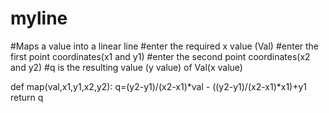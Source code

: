 # myline
#Maps a value into a linear line
#enter the required x value (Val)
#enter the first point coordinates(x1 and y1)
#enter the second point coordinates(x2 and y2)
#q is the resulting value (y value) of Val(x value)

def map(val,x1,y1,x2,y2):
    q=(y2-y1)/(x2-x1)*val - ((y2-y1)/(x2-x1)*x1)+y1
    return q

